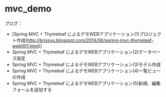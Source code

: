 mvc_demo
========

ブログ：
* [Spring MVC + Thymeleaf によるデモWEBアプリケーション(1)プロジェクト作成(http://brissyu.blogspot.com/2014/06/spring-mvc-thymeleaf-web001.html)]
* Spring MVC + Thymeleaf によるデモWEBアプリケーション(2)データベース設定
* Spring MVC + Thymeleaf によるデモWEBアプリケーション(3)モデル作成
* Spring MVC + Thymeleaf によるデモWEBアプリケーション(4)一覧ビューの作成
* Spring MVC + Thymeleaf によるデモWEBアプリケーション(5)新規、編集フォームを追加する
